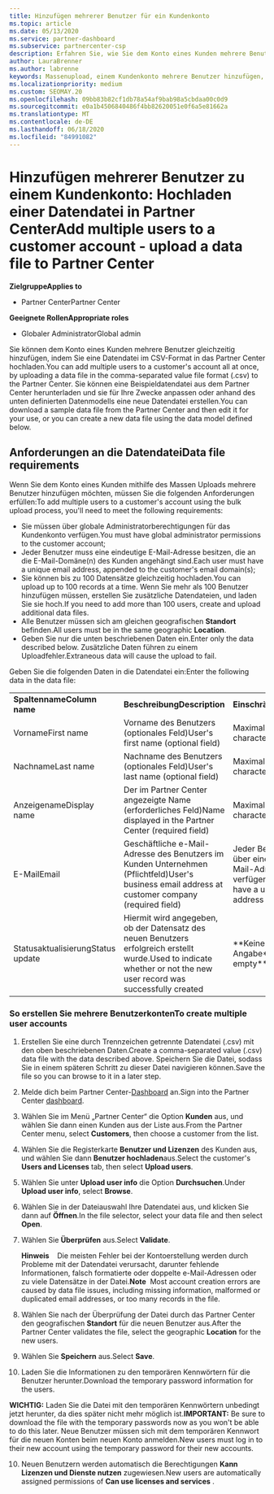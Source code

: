 ```yaml
---
title: Hinzufügen mehrerer Benutzer für ein Kundenkonto
ms.topic: article
ms.date: 05/13/2020
ms.service: partner-dashboard
ms.subservice: partnercenter-csp
description: Erfahren Sie, wie Sie dem Konto eines Kunden mehrere Benutzer gleichzeitig hinzufügen. Laden Sie eine Datendatei mit dem Dateiformat mit Komma getrennten Werten (CSV-Datei) in Partner Center hoch.
author: LauraBrenner
ms.author: labrenne
keywords: Massenupload, einem Kundenkonto mehrere Benutzer hinzufügen, Benutzer eines Kunden hinzufügen, Massenupload der Benutzer eines Kunden, Kundenkonto, Kundenbenutzer, Benutzer
ms.localizationpriority: medium
ms.custom: SEOMAY.20
ms.openlocfilehash: 09bb83b82cf1db78a54af9bab98a5cbdaa00c0d9
ms.sourcegitcommit: e0a1b4506840486f4bb82620051e0f6a5e81662a
ms.translationtype: MT
ms.contentlocale: de-DE
ms.lasthandoff: 06/18/2020
ms.locfileid: "84991082"
---
```

# <a name="add-multiple-users-to-a-customer-account---upload-a-data-file-to-partner-center"></a><span data-ttu-id="96add-105">Hinzufügen mehrerer Benutzer zu einem Kundenkonto: Hochladen einer Datendatei in Partner Center</span><span class="sxs-lookup"><span data-stu-id="96add-105">Add multiple users to a customer account - upload a data file to Partner Center</span></span>

<span data-ttu-id="96add-106">**Zielgruppe**</span><span class="sxs-lookup"><span data-stu-id="96add-106">**Applies to**</span></span>

- <span data-ttu-id="96add-107">Partner Center</span><span class="sxs-lookup"><span data-stu-id="96add-107">Partner Center</span></span>

<span data-ttu-id="96add-108">**Geeignete Rollen**</span><span class="sxs-lookup"><span data-stu-id="96add-108">**Appropriate roles**</span></span>

- <span data-ttu-id="96add-109">Globaler Administrator</span><span class="sxs-lookup"><span data-stu-id="96add-109">Global admin</span></span>

<span data-ttu-id="96add-110">Sie können dem Konto eines Kunden mehrere Benutzer gleichzeitig hinzufügen, indem Sie eine Datendatei im CSV-Format in das Partner Center hochladen.</span><span class="sxs-lookup"><span data-stu-id="96add-110">You can add multiple users to a customer's account all at once, by uploading a data file in the comma-separated value file format (.csv) to the Partner Center.</span></span> <span data-ttu-id="96add-111">Sie können eine Beispieldatendatei aus dem Partner Center herunterladen und sie für Ihre Zwecke anpassen oder anhand des unten definierten Datenmodells eine neue Datendatei erstellen.</span><span class="sxs-lookup"><span data-stu-id="96add-111">You can download a sample data file from the Partner Center and then edit it for your use, or you can create a new data file using the data model defined below.</span></span>

## <a name="data-file-requirements"></a><a href="" id="creatingtheimportcsvfile"></a><span data-ttu-id="96add-112">Anforderungen an die Datendatei</span><span class="sxs-lookup"><span data-stu-id="96add-112">Data file requirements</span></span>

<span data-ttu-id="96add-113">Wenn Sie dem Konto eines Kunden mithilfe des Massen Uploads mehrere Benutzer hinzufügen möchten, müssen Sie die folgenden Anforderungen erfüllen:</span><span class="sxs-lookup"><span data-stu-id="96add-113">To add multiple users to a customer's account using the bulk upload process, you'll need to meet the following requirements:</span></span>

- <span data-ttu-id="96add-114">Sie müssen über globale Administratorberechtigungen für das Kundenkonto verfügen.</span><span class="sxs-lookup"><span data-stu-id="96add-114">You must have global administrator permissions to the customer account;</span></span>
- <span data-ttu-id="96add-115">Jeder Benutzer muss eine eindeutige E-Mail-Adresse besitzen, die an die E-Mail-Domäne(n) des Kunden angehängt sind.</span><span class="sxs-lookup"><span data-stu-id="96add-115">Each user must have a unique email address, appended to the customer's email domain(s);</span></span>
- <span data-ttu-id="96add-116">Sie können bis zu 100 Datensätze gleichzeitig hochladen.</span><span class="sxs-lookup"><span data-stu-id="96add-116">You can upload up to 100 records at a time.</span></span> <span data-ttu-id="96add-117">Wenn Sie mehr als 100 Benutzer hinzufügen müssen, erstellen Sie zusätzliche Datendateien, und laden Sie sie hoch.</span><span class="sxs-lookup"><span data-stu-id="96add-117">If you need to add more than 100 users, create and upload additional data files.</span></span>
- <span data-ttu-id="96add-118">Alle Benutzer müssen sich am gleichen geografischen **Standort** befinden.</span><span class="sxs-lookup"><span data-stu-id="96add-118">All users must be in the same geographic **Location**.</span></span>
- <span data-ttu-id="96add-119">Geben Sie nur die unten beschriebenen Daten ein.</span><span class="sxs-lookup"><span data-stu-id="96add-119">Enter only the data described below.</span></span> <span data-ttu-id="96add-120">Zusätzliche Daten führen zu einem Uploadfehler.</span><span class="sxs-lookup"><span data-stu-id="96add-120">Extraneous data will cause the upload to fail.</span></span>

<span data-ttu-id="96add-121">Geben Sie die folgenden Daten in die Datendatei ein:</span><span class="sxs-lookup"><span data-stu-id="96add-121">Enter the following data in the data file:</span></span>

|                 |                                                                              |                                            |
|-----------------|------------------------------------------------------------------------------|--------------------------------------------|
| <span data-ttu-id="96add-122">**Spaltenname**</span><span class="sxs-lookup"><span data-stu-id="96add-122">**Column name**</span></span> | <span data-ttu-id="96add-123">**Beschreibung**</span><span class="sxs-lookup"><span data-stu-id="96add-123">**Description**</span></span>                                                              | <span data-ttu-id="96add-124">**Einschränkung**</span><span class="sxs-lookup"><span data-stu-id="96add-124">**Limitation**</span></span>                             |
| <span data-ttu-id="96add-125">Vorname</span><span class="sxs-lookup"><span data-stu-id="96add-125">First name</span></span>      | <span data-ttu-id="96add-126">Vorname des Benutzers (optionales Feld)</span><span class="sxs-lookup"><span data-stu-id="96add-126">User's first name (optional field)</span></span>                                           | <span data-ttu-id="96add-127">Maximal 50 Zeichen</span><span class="sxs-lookup"><span data-stu-id="96add-127">50-character limit</span></span>                         |
| <span data-ttu-id="96add-128">Nachname</span><span class="sxs-lookup"><span data-stu-id="96add-128">Last name</span></span>       | <span data-ttu-id="96add-129">Nachname des Benutzers (optionales Feld)</span><span class="sxs-lookup"><span data-stu-id="96add-129">User's last name (optional field)</span></span>                                            | <span data-ttu-id="96add-130">Maximal 50 Zeichen</span><span class="sxs-lookup"><span data-stu-id="96add-130">50-character limit</span></span>                         |
| <span data-ttu-id="96add-131">Anzeigename</span><span class="sxs-lookup"><span data-stu-id="96add-131">Display name</span></span>    | <span data-ttu-id="96add-132">Der im Partner Center angezeigte Name (erforderliches Feld)</span><span class="sxs-lookup"><span data-stu-id="96add-132">Name displayed in the Partner Center (required field)</span></span>                            | <span data-ttu-id="96add-133">Maximal 50 Zeichen</span><span class="sxs-lookup"><span data-stu-id="96add-133">50-character limit</span></span>                         |
| <span data-ttu-id="96add-134">E-Mail</span><span class="sxs-lookup"><span data-stu-id="96add-134">Email</span></span>           | <span data-ttu-id="96add-135">Geschäftliche e-Mail-Adresse des Benutzers im Kunden Unternehmen (Pflichtfeld)</span><span class="sxs-lookup"><span data-stu-id="96add-135">User's business email address at customer company (required field)</span></span>           | <span data-ttu-id="96add-136">Jeder Benutzer muss über eine eindeutige E-Mail-Adresse verfügen.</span><span class="sxs-lookup"><span data-stu-id="96add-136">Each user must have a unique email address</span></span> |
| <span data-ttu-id="96add-137">Statusaktualisierung</span><span class="sxs-lookup"><span data-stu-id="96add-137">Status update</span></span>   | <span data-ttu-id="96add-138">Hiermit wird angegeben, ob der Datensatz des neuen Benutzers erfolgreich erstellt wurde.</span><span class="sxs-lookup"><span data-stu-id="96add-138">Used to indicate whether or not the new user record was successfully created</span></span> | <span data-ttu-id="96add-139">\*\*Keine Angabe\*\*</span><span class="sxs-lookup"><span data-stu-id="96add-139">\*\*Leave empty\*\*</span></span>                        |

### <a name="to-create-multiple-user-accounts"></a><a href="" id="createmultipleuseraccounts"></a><span data-ttu-id="96add-140">So erstellen Sie mehrere Benutzerkonten</span><span class="sxs-lookup"><span data-stu-id="96add-140">To create multiple user accounts</span></span>

<a href="" id="creatingtheaccounts"></a>

1. <span data-ttu-id="96add-141">Erstellen Sie eine durch Trennzeichen getrennte Datendatei (.csv) mit den oben beschriebenen Daten.</span><span class="sxs-lookup"><span data-stu-id="96add-141">Create a comma-separated value (.csv) data file with the data described above.</span></span> <span data-ttu-id="96add-142">Speichern Sie die Datei, sodass Sie in einem späteren Schritt zu dieser Datei navigieren können.</span><span class="sxs-lookup"><span data-stu-id="96add-142">Save the file so you can browse to it in a later step.</span></span>

2. <span data-ttu-id="96add-143">Melde dich beim Partner Center-[Dashboard](https://partner.microsoft.com/dashboard) an.</span><span class="sxs-lookup"><span data-stu-id="96add-143">Sign into the Partner Center [dashboard](https://partner.microsoft.com/dashboard).</span></span>

3. <span data-ttu-id="96add-144">Wählen Sie im Menü „Partner Center“ die Option **Kunden** aus, und wählen Sie dann einen Kunden aus der Liste aus.</span><span class="sxs-lookup"><span data-stu-id="96add-144">From the Partner Center menu, select **Customers**, then choose a customer from the list.</span></span>

4. <span data-ttu-id="96add-145">Wählen Sie die Registerkarte **Benutzer und Lizenzen** des Kunden aus, und wählen Sie dann **Benutzer hochladen**aus.</span><span class="sxs-lookup"><span data-stu-id="96add-145">Select the customer's **Users and Licenses** tab, then select **Upload users**.</span></span>

5. <span data-ttu-id="96add-146">Wählen Sie unter **Upload user info** die Option **Durchsuchen**.</span><span class="sxs-lookup"><span data-stu-id="96add-146">Under **Upload user info**, select **Browse**.</span></span>

6. <span data-ttu-id="96add-147">Wählen Sie in der Dateiauswahl Ihre Datendatei aus, und klicken Sie dann auf **Öffnen**.</span><span class="sxs-lookup"><span data-stu-id="96add-147">In the file selector, select your data file and then select **Open**.</span></span>

7. <span data-ttu-id="96add-148">Wählen Sie **Überprüfen** aus.</span><span class="sxs-lookup"><span data-stu-id="96add-148">Select **Validate**.</span></span>

    <span data-ttu-id="96add-149">**Hinweis**    Die meisten Fehler bei der Kontoerstellung werden durch Probleme mit der Datendatei verursacht, darunter fehlende Informationen, falsch formatierte oder doppelte e-Mail-Adressen oder zu viele Datensätze in der Datei.</span><span class="sxs-lookup"><span data-stu-id="96add-149">**Note**  Most account creation errors are caused by data file issues, including missing information, malformed or duplicated email addresses, or too many records in the file.</span></span>

8. <span data-ttu-id="96add-150">Wählen Sie nach der Überprüfung der Datei durch das Partner Center den geografischen **Standort** für die neuen Benutzer aus.</span><span class="sxs-lookup"><span data-stu-id="96add-150">After the Partner Center validates the file, select the geographic **Location** for the new users.</span></span>
9. <span data-ttu-id="96add-151">Wählen Sie **Speichern** aus.</span><span class="sxs-lookup"><span data-stu-id="96add-151">Select **Save**.</span></span>
10. <span data-ttu-id="96add-152">Laden Sie die Informationen zu den temporären Kennwörtern für die Benutzer herunter.</span><span class="sxs-lookup"><span data-stu-id="96add-152">Download the temporary password information for the users.</span></span>

<span data-ttu-id="96add-153">**WICHTIG:** Laden Sie die Datei mit den temporären Kennwörtern unbedingt jetzt herunter, da dies später nicht mehr möglich ist.</span><span class="sxs-lookup"><span data-stu-id="96add-153">**IMPORTANT:** Be sure to download the file with the temporary passwords now as you won't be able to do this later.</span></span> <span data-ttu-id="96add-154">Neue Benutzer müssen sich mit dem temporären Kennwort für die neuen Konten beim neuen Konto anmelden.</span><span class="sxs-lookup"><span data-stu-id="96add-154">New users must log in to their new account using the temporary password for their new accounts.</span></span>

10. <span data-ttu-id="96add-155">Neuen Benutzern werden automatisch die Berechtigungen **Kann Lizenzen und Dienste nutzen** zugewiesen.</span><span class="sxs-lookup"><span data-stu-id="96add-155">New users are automatically assigned permissions of **Can use licenses and services** .</span></span> 

 

 



